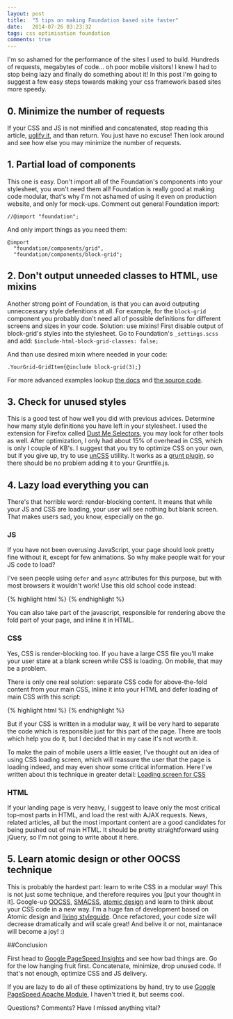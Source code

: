 ```yaml
---
layout: post
title:  "5 tips on making Foundation based site faster"
date:   2014-07-26 03:23:32
tags: css optimisation foundation
comments: true
---
```

I'm so ashamed for the performance of the sites I used to build. Hundreds of requests, megabytes of code… oh poor mobile visitors! I knew I had to stop being lazy and finally do something about it!
In this post I'm going to suggest a few easy steps towards making your css framework based sites more speedy.

## 0. Minimize the number of requests

If your CSS and JS is not minified and concatenated, stop reading this article, [uglify it](https://github.com/mishoo/UglifyJS), and than return. You just have no excuse! Then look around and see how else you may minimize the number of requests.

## 1. Partial load of components
This one is easy. Don't import all of the Foundation's components into your stylesheet, you won't need them all! Foundation is really good at making code modular, that's why I'm not ashamed of using it even on production website, and only for mock-ups.
Comment out general Foundation import: 

```
//@import "foundation";
```

And only import things as you need them:

```
@import
  "foundation/components/grid",
  "foundation/components/block-grid";
```

## 2. Don't output unneeded classes to HTML, use mixins

Another strong point of Foundation, is that you can avoid outputing unneccessary style defenitions at all.
For example, for the `block-grid` component you probably don't need all of possible definitions for different screens and sizes in your code. 
Solution: use mixins!
First disable output of block-grid's styles into the stylesheet. Go to Foundation's `_settings.scss` and add: `$include-html-block-grid-classes: false;`

And than use desired mixin where needed in your code:

```
.YourGrid-GridItem{@include block-grid(3);}
```

For more advanced examples lookup [the docs](http://foundation.zurb.com/docs/) and [the source code](https://github.com/zurb/foundation/tree/master/scss/foundation/components).

## 3. Check for unused styles

This is a good test of how well you did with previous advices. Determine how many style definitions you have left in your stylesheet. I used the extension for Firefox called [Dust Me Selectors](https://addons.mozilla.org/en-US/firefox/addon/dust-me-selectors/), you may look for other tools as well.
After optimization, I only had about 15% of overhead in CSS, which is only I couple of KB's. I suggest that you try to optimize CSS on your own, but if you give up, try to use [unCSS](https://github.com/giakki/uncss) utillity. It works as a [grunt plugin](https://github.com/addyosmani/grunt-uncss), so there should be no problem adding it to your Gruntfile.js. 

## 4. Lazy load everything you can

There's that horrible word: render-blocking content. It means that while your JS and CSS are loading, your user will see nothing but blank screen. That makes users sad, you know, especially on the go.

### JS

If you have not been overusing JavaScript, your page should look pretty fine without it, except for few animations. So why make people wait for your JS code to load?

I've seen people using `defer` and `async` attributes for this purpose, but with most browsers it wouldn't work! Use this old school code instead:

{% highlight html %}
    <script type="text/javascript">
    function downloadJSAtOnload() {
    var element = document.createElement("script");
    element.src = "/path/to/your.js";
    document.body.appendChild(element);
    }
    if (window.addEventListener)
    window.addEventListener("load", downloadJSAtOnload, false);
    else if (window.attachEvent)
    window.attachEvent("onload", downloadJSAtOnload);
    else window.onload = downloadJSAtOnload;
    </script>
{% endhighlight %}

You can also take part of the javascript, responsible for rendering above the fold part of your page, and inline it in HTML.

### CSS

Yes, CSS is render-blocking too. If you have a large CSS file you'll make your user stare at a blank screen while CSS is loading. On mobile, that may be a problem.

There is only one real solution: separate CSS code for above-the-fold content from your main CSS, inline it into your HTML and defer loading of main CSS with this script:

{% highlight html %}
    <script type="text/javascript">
    function loadCSS(e,t,n){"use strict";var i=window.document.createElement("link");var o=t||window.document.getElementsByTagName("script")[0];i.rel="stylesheet";i.href=e;i.media="only x";o.parentNode.insertBefore(i,o);setTimeout(function(){i.media=n||"all"})}
    loadCSS( "/path/to/your.css" );
    </script>
    <noscript>
      <link href="/path/to/your.css" type="text/css" rel="stylesheet"/>
    </noscript>
{% endhighlight %}

But if your CSS is written in a modular way, it will be very hard to separate the code which is responsible just for this part of the page. There are tools which help you do it, but I decided that in my case it's not worth it.

To make the pain of mobile users a little easier, I've thought out an idea of using CSS loading screen, which will reassure the user that the page is loading indeed, and may even show some critical information. Here I've written about this technique in greater detail: [Loading screen for CSS](http://dimaip.github.io/2014/07/17/css-loading-screen/)

### HTML

If your landing page is very heavy, I suggest to leave only the most critical top-most parts in HTML, and load the rest with AJAX requests. News, related articles, all but the most important content are a good candidates for being pushed out of main HTML.
It should be pretty straightforward using jQuery, so I'm not going to write about it here. 

## 5. Learn atomic design or other OOCSS technique

This is probably the hardest part: learn to write CSS in a modular way! This is not just some technique, and therefore requires you [put your thought in it]. Google-up [OOCSS](https://github.com/stubbornella/oocss/wiki), [SMACSS](http://smacss.com/), [atomic design](http://bradfrostweb.com/blog/post/atomic-web-design/) and learn to think about your CSS code in a new way. I'm a huge fan of development based on Atomic design and [living styleguide](http://alistapart.com/article/creating-style-guides).
Once refactored, your code size will decrease dramatically and will scale great! And belive it or not, maintanace will become a joy! :)



##Conclusion

First head to [Google PageSpeed Insights](https://developers.google.com/speed/pagespeed/insights/) and see how bad things are. Go for the low hanging fruit first. Concatenate, minimize, drop unused code. If that's not enough, optimize CSS and JS delivery.

If you are lazy to do all of these optimizations by hand, try to use [Google PageSpeed Apache Module](https://developers.google.com/speed/pagespeed/module), I haven't tried it, but seems cool.

Questions? Comments? Have I missed anything vital?
